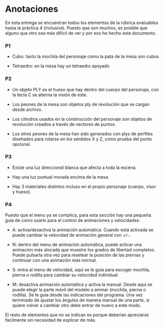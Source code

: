 # Anotaciones

En esta entrega se encuentran todos los elementos de la rúbrica evaluables hasta la práctica 4 (inclusive). Puesto que son muchos, es posible que alguno que otro sea más difícil de ver y por eso he hecho este documento.

### P1

* Cubo: tanto la mochila del personaje como la pata de la mesa son cubos

* Tetraedro: en la mesa hay un tetraedro apoyado

### P2

* Un objeto PLY es el hueso que hay dentro del cuerpo del personaje, con la tecla C se alterna la visión de este.

* Los peones de la mesa son objetos ply de revolución que se cargan desde archivo.

* Los cilindros usados en la construcción del personaje son objetos de revolución creados a través de vectores de puntos.

* Los otros peones de la mesa han sido generados con plys de perfiles diseñados para rotarse en los sentidos X y Z, como prueba del punto opcional.

### P3

* Existe una luz direccional blanca que afecta a toda la escena.

* Hay una luz puntual morada encima de la mesa.

* Hay 3 materiales distintos incluso en el propio personaje (cuerpo, visor y hueso).

### P4

Puesto que el menu ya se complica, para esta sección hay una pequeña guía de como usarlo para el control de animaciones y velocidades:

* A:  activa/desactiva la animación automática. Cuando está activada se puede cambiar la velocidad de animación general con +/-.

* N: dentro del menu de animación automática, puede activar una animación más alocada que muestre los grados de libertad completos. Puede pulsarla otra vez para resetear la posición de las piernas y continuar con una animación más normal.

* S: entra al menu de velocidad, aquí se le guía para escoger mochila, pierna o rodilla para cambiar su velocidad individual.

* M: desactiva animación automática y activa la manual. Desde aquí se puede elegir la parte móvil del modelo a animar (mochila, pierna o rodilla). Se le guía desde las indicaciones del programa. Una vez terminado de ajustar los ángulos de manera manual de una parte, si quiere volver a cambiar otro debe entrar de nuevo a este modo.

El resto de elementos que no se indican es porque deberían apreciarse fácilmente sin necesidad de explicar de más.
